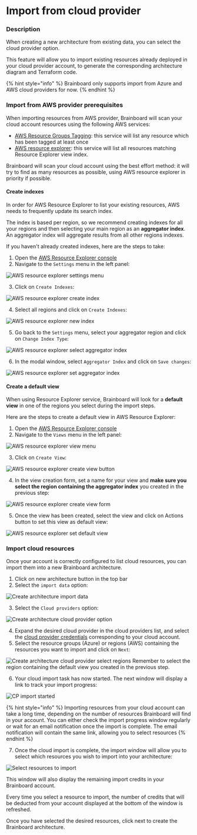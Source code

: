 # Import from cloud provider

### Description

When creating a new architecture from existing data, you can select the cloud provider option.

This feature will allow you to import existing resources already deployed in your cloud provider account, to generate the corresponding architecture diagram and Terraform code.

{% hint style="info" %}
Brainboard only supports import from Azure and AWS cloud providers for now.
{% endhint %}

### Import from AWS provider prerequisites

When importing resources from AWS provider, Brainboard will scan your cloud account resources using the following AWS services:

* [AWS Resource Groups Tagging](https://docs.aws.amazon.com/resourcegroupstagging/latest/APIReference/overview.html): this service will list any resource which has been tagged at least once
* [AWS resource explorer](https://docs.aws.amazon.com/resource-explorer/latest/userguide/welcome.html): this service will list all resources matching Resource Explorer view index.

Brainboard will scan your cloud account using the best effort method: it will try to find as many resources as possible, using AWS resource explorer in priority if possible.

#### Create indexes

In order for AWS Resource Explorer to list your existing resources, AWS needs to frequently update its search index.

The index is based per region, so we recommend creating indexes for all your regions and then selecting your main region as an **aggregator index**. An aggregator index will aggregate results from all other regions indexes.

If you haven't already created indexes, here are the steps to take:

1. Open the [AWS Resource Explorer console](https://console.aws.amazon.com/resource-explorer/home)
2. Navigate to the `Settings` menu in the left panel:

![AWS resource explorer settings menu](../.gitbook/assets/aws-resource-explorer-settings-menu.png)

3. Click on `Create Indexes`:

![AWS resource explorer create index](../.gitbook/assets/aws-resource-explorer-settings-create-index.png)

4. Select all regions and click on `Create Indexes`:

![AWS resource explorer new index](../.gitbook/assets/aws-resource-explorer-settings-new-index.png)

5. Go back to the `Settings` menu, select your aggregator region and click on `Change Index Type`:

![AWS resource explorer select aggregator index](../.gitbook/assets/aws-resource-explorer-settings-select-aggregator-index.png)

6. In the modal window, select `Aggregator Index` and click on `Save changes`:

![AWS resource explorer set aggregator index](../.gitbook/assets/aws-resource-explorer-settings-set-aggregator-index.png)

#### Create a default view

When using Resource Explorer service, Brainboard will look for a **default view** in one of the regions you select during the import steps.

Here are the steps to create a default view in AWS Resource Explorer:

1. Open the [AWS Resource Explorer console](https://console.aws.amazon.com/resource-explorer/home)
2. Navigate to the `Views` menu in the left panel:

![AWS resource explorer view menu](../.gitbook/assets/aws-resource-explorer-views-menu.png)

3. Click on `Create View`:

![AWS resource explorer create view button](../.gitbook/assets/aws-resource-explorer-views-create-button.png)

4. In the view creation form, set a name for your view and **make sure you select the region containing the aggregator index** you created in the previous step:

![AWS resource explorer create view form](../.gitbook/assets/aws-resource-explorer-views-create-form.png)

5. Once the view has been created, select the view and click on Actions button to set this view as default view:

![AWS resource explorer set default view](../.gitbook/assets/aws-resource-explorer-views-set-default.png)

### Import cloud resources

Once your account is correctly configured to list cloud resources, you can import them into a new Brainboard architecture.

1. Click on new architecture button in the top bar
2. Select the `import data` option:

![Create architecture import data](../.gitbook/assets/create-architecture-import-data.png)

3. Select the `Cloud providers` option:

![Create architecture cloud provider option](../.gitbook/assets/cloud-provider-option.png)

4. Expand the desired cloud provider in the cloud providers list, and select the [cloud provider credentials](https://gitlab.com/brainboard/brainboard/-/blob/main/cloud-providers/configure-access/README.md) corresponding to your cloud account.
5. Select the resource groups (Azure) or regions (AWS) containing the resources you want to import and click on `Next`:

![Create architecture cloud provider select regions](../.gitbook/assets/cp-import-select-regions.png) Remember to select the region containing the default view you created in the previous step.

6. Your cloud import task has now started. The next window will display a link to track your import progress:

![CP import started](../.gitbook/assets/cp-import-started.png)

{% hint style="info" %}
Importing resources from your cloud account can take a long time, depending on the number of resources Brainboard will find in your account. You can either check the import progress window regularly or wait for an email notification once the import is complete. The email notification will contain the same link, allowing you to select resources
{% endhint %}

7. Once the cloud import is complete, the import window will allow you to select which resources you wish to import into your architecture:

![Select resources to import](../.gitbook/assets/cp-import-select-resources.png)

This window will also display the remaining import credits in your Brainboard account.

Every time you select a resource to import, the number of credits that will be deducted from your account displayed at the bottom of the window is refreshed.

Once you have selected the desired resources, click next to create the Brainboard architecture.
